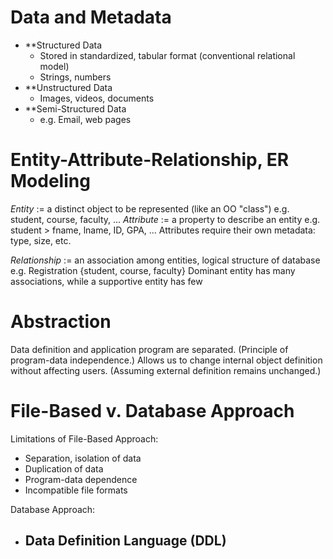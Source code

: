 # Data and Metadata

- **Structured Data
	- Stored in standardized, tabular format (conventional relational model)
	- Strings, numbers
- **Unstructured Data
	- Images, videos, documents
- **Semi-Structured Data
	- e.g. Email, web pages

# Entity-Attribute-Relationship, ER Modeling

*Entity* := a distinct object to be represented (like an OO "class")
	e.g. student, course, faculty, ...
*Attribute* := a property to describe an entity
	e.g. student > fname, lname, ID, GPA, ...
Attributes require their own metadata: type, size, etc.

*Relationship* := an association among entities, logical structure of database
	e.g. Registration {student, course, faculty}
Dominant entity has many associations, while a supportive entity has few

# Abstraction

Data definition and application program are separated. (Principle of program-data independence.) Allows us to change internal object definition without affecting users. (Assuming external definition remains unchanged.)

# File-Based v. Database Approach

Limitations of File-Based Approach:
- Separation, isolation of data
- Duplication of data
- Program-data dependence
- Incompatible file formats

Database Approach:
- Data Definition Language (DDL)
	- 
